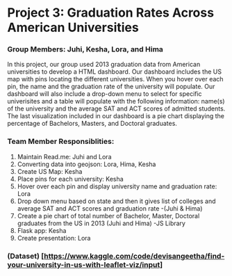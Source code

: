 # Project 3: Graduation Rates Across American Universities

### Group Members: Juhi, Kesha, Lora, and Hima

In this project, our group used 2013 graduation data from American universities to develop a HTML dashboard. Our dashboard includes the US map with pins locating the different universities. When you hover over each pin, the name and the graduation rate of the university will populate. Our dashboard will also include a drop-down menu to select for specific univerisites and a table will populate with the following information: name(s) of the university and the average SAT and ACT scores of admitted students. The last visualization included in our dashboard is a pie chart displaying the percentage of Bachelors, Masters, and Doctoral graduates.  

### Team Member Responsiblities: 
1. Maintain Read.me: Juhi and Lora
2. Converting data into geojson: Lora, Hima, Kesha
3. Create US Map: Kesha
4. Place pins for each university: Kesha
5. Hover over each pin and display university name and graduation rate: Lora
6. Drop down menu based on state and then it gives list of colleges and average SAT and ACT scores and graduation rate -(Juhi & Hima)
7. Create a pie chart of total number of Bachelor, Master, Doctoral graduates from the US in 2013 (Juhi and Hima) -JS Library
8. Flask app: Kesha
9. Create presentation: Lora

### (Dataset) [https://www.kaggle.com/code/devisangeetha/find-your-university-in-us-with-leaflet-viz/input] 

